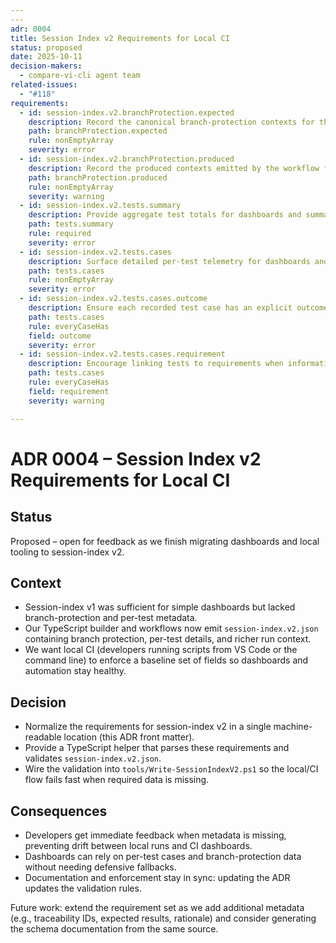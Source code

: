 ```yaml
---
---
adr: 0004
title: Session Index v2 Requirements for Local CI
status: proposed
date: 2025-10-11
decision-makers:
  - compare-vi-cli agent team
related-issues:
  - "#118"
requirements:
  - id: session-index.v2.branchProtection.expected
    description: Record the canonical branch-protection contexts for the evaluated branch.
    path: branchProtection.expected
    rule: nonEmptyArray
    severity: error
  - id: session-index.v2.branchProtection.produced
    description: Record the produced contexts emitted by the workflow for comparison.
    path: branchProtection.produced
    rule: nonEmptyArray
    severity: warning
  - id: session-index.v2.tests.summary
    description: Provide aggregate test totals for dashboards and summaries.
    path: tests.summary
    rule: required
    severity: error
  - id: session-index.v2.tests.cases
    description: Surface detailed per-test telemetry for dashboards and traceability.
    path: tests.cases
    rule: nonEmptyArray
    severity: error
  - id: session-index.v2.tests.cases.outcome
    description: Ensure each recorded test case has an explicit outcome value.
    path: tests.cases
    rule: everyCaseHas
    field: outcome
    severity: error
  - id: session-index.v2.tests.cases.requirement
    description: Encourage linking tests to requirements when information is available.
    path: tests.cases
    rule: everyCaseHas
    field: requirement
    severity: warning

---
```


<!-- markdownlint-disable MD007 MD032 MD041 -->
<!-- markdownlint-disable-next-line MD025 -->
# ADR 0004 – Session Index v2 Requirements for Local CI

## Status

Proposed – open for feedback as we finish migrating dashboards and local tooling to session-index v2.

## Context

- Session-index v1 was sufficient for simple dashboards but lacked branch-protection and per-test metadata.
- Our TypeScript builder and workflows now emit `session-index.v2.json` containing branch
  protection, per-test details, and richer run context.
- We want local CI (developers running scripts from VS Code or the command line) to enforce a
  baseline set of fields so dashboards and automation stay healthy.

## Decision

- Normalize the requirements for session-index v2 in a single machine-readable location (this ADR front matter).
- Provide a TypeScript helper that parses these requirements and validates `session-index.v2.json`.
- Wire the validation into `tools/Write-SessionIndexV2.ps1` so the local/CI flow fails fast when
  required data is missing.

## Consequences

- Developers get immediate feedback when metadata is missing, preventing drift between local runs and CI dashboards.
- Dashboards can rely on per-test cases and branch-protection data without needing defensive fallbacks.
- Documentation and enforcement stay in sync: updating the ADR updates the validation rules.

Future work: extend the requirement set as we add additional metadata (e.g., traceability IDs,
expected results, rationale) and consider generating the schema documentation from the same source.
